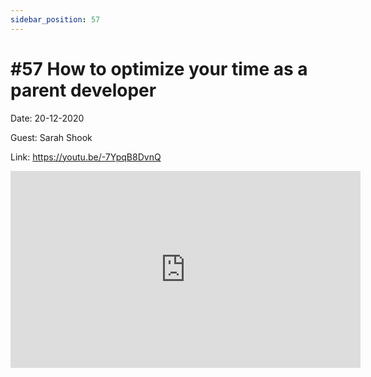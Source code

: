 ```yaml
---
sidebar_position: 57
---
```


# #57 How to optimize your time as a parent developer

Date: 20-12-2020

Guest: Sarah Shook

Link: https://youtu.be/-7YpqB8DvnQ

<iframe width="560" height="315" src="https://www.youtube.com/embed/-7YpqB8DvnQ" title="YouTube video player" frameborder="0" allow="accelerometer; autoplay; clipboard-write; encrypted-media; gyroscope; picture-in-picture; web-share" allowfullscreen></iframe>
